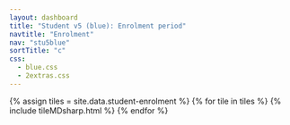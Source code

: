 ```yaml
---
layout: dashboard
title: "Student v5 (blue): Enrolment period"
navtitle: "Enrolment"
nav: "stu5blue"
sortTitle: "c"
css:
  - blue.css
  - 2extras.css
---
```


{% assign tiles = site.data.student-enrolment  %}
{% for tile in tiles %}
  {% include tileMDsharp.html %}
{% endfor %}
